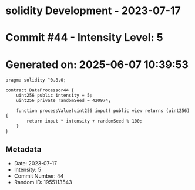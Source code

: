 ﻿# solidity Development - 2023-07-17
# Commit #44 - Intensity Level: 5
# Generated on: 2025-06-07 10:39:53
```solidity
pragma solidity ^0.8.0;

contract DataProcessor44 {
    uint256 public intensity = 5;
    uint256 private randomSeed = 420974;

    function processValue(uint256 input) public view returns (uint256) {
        return input * intensity + randomSeed % 100;
    }
}
```
## Metadata
- Date: 2023-07-17
- Intensity: 5
- Commit Number: 44
- Random ID: 1955113543
